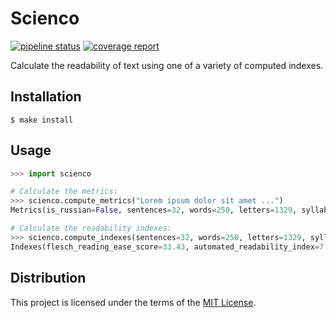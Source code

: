 Scienco
=======
[![pipeline status][pipeline]][homepage]
[![coverage report][coverage]][homepage]

Calculate the readability of text using one of a variety of computed indexes.

Installation
------------
```shell
$ make install
```

Usage
-----
```python
>>> import scienco

# Calculate the metrics:
>>> scienco.compute_metrics("Lorem ipsum dolor sit amet ...")
Metrics(is_russian=False, sentences=32, words=250, letters=1329, syllables=489)

# Calculate the readability indexes:
>>> scienco.compute_indexes(sentences=32, words=250, letters=1329, syllables=489, is_russian=False)
Indexes(flesch_reading_ease_score=33.43, automated_readability_index=7.51, coleman_liau_index=11.67)
```

Distribution
------------
This project is licensed under the terms of the [MIT License](LICENSE).

[homepage]: <https://gitlab.com/amalchuk/scienco>
[pipeline]: <https://gitlab.com/amalchuk/scienco/badges/master/pipeline.svg?style=flat-square>
[coverage]: <https://gitlab.com/amalchuk/scienco/badges/master/coverage.svg?style=flat-square>
